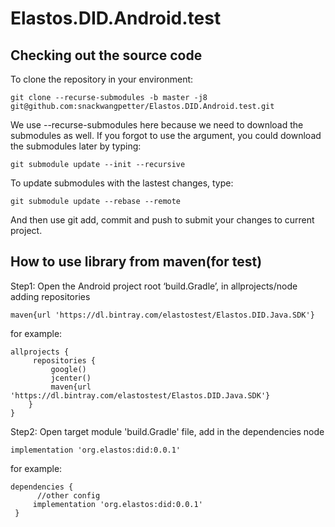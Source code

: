 # Elastos.DID.Android.test
## Checking out the source code

To clone the repository in your environment:

```shell
git clone --recurse-submodules -b master -j8 git@github.com:snackwangpetter/Elastos.DID.Android.test.git
```

We use --recurse-submodules here because we need to download the submodules as well. If you forgot to use the argument, you could download the submodules later by typing:

```shell
git submodule update --init --recursive
```

To update submodules with the lastest changes, type:

```shell
git submodule update --rebase --remote
```

And then use git add, commit and push to submit your changes to current project.

## How to use library from maven(for test)

Step1:
Open the Android project root ‘build.Gradle’, in allprojects/node adding repositories

```
maven{url 'https://dl.bintray.com/elastostest/Elastos.DID.Java.SDK'}
```

for example:

```
allprojects {
     repositories {
         google()
         jcenter()
         maven{url 'https://dl.bintray.com/elastostest/Elastos.DID.Java.SDK'}
    } 
}
```

Step2:
Open target module 'build.Gradle' file, add in the dependencies node

```
implementation 'org.elastos:did:0.0.1'
```

for example:

```
dependencies {
      //other config
     implementation 'org.elastos:did:0.0.1'
 }
```


